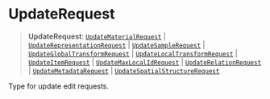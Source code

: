 # UpdateRequest

> **UpdateRequest**: [`UpdateMaterialRequest`](../interfaces/UpdateMaterialRequest.md) \| [`UpdateRepresentationRequest`](../interfaces/UpdateRepresentationRequest.md) \| [`UpdateSampleRequest`](../interfaces/UpdateSampleRequest.md) \| [`UpdateGlobalTransformRequest`](../interfaces/UpdateGlobalTransformRequest.md) \| [`UpdateLocalTransformRequest`](../interfaces/UpdateLocalTransformRequest.md) \| [`UpdateItemRequest`](../interfaces/UpdateItemRequest.md) \| [`UpdateMaxLocalIdRequest`](../interfaces/UpdateMaxLocalIdRequest.md) \| [`UpdateRelationRequest`](../interfaces/UpdateRelationRequest.md) \| [`UpdateMetadataRequest`](../interfaces/UpdateMetadataRequest.md) \| [`UpdateSpatialStructureRequest`](../interfaces/UpdateSpatialStructureRequest.md)

Type for update edit requests.
